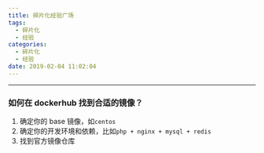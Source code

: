 ```yaml
---
title: 碎片化经验广场
tags:
  - 碎片化
  - 经验
categories:
  - 碎片化
  - 经验
date: 2019-02-04 11:02:04
---
```


<hr>

### 如何在 dockerhub 找到合适的镜像？

1. 确定你的 base 镜像，如`centos`
3. 确定你的开发环境和依赖，比如`php + nginx + mysql + redis`
3. 找到官方镜像仓库

